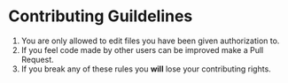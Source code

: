 # Contributing Guildelines

1. You are only allowed to edit files you have been given authorization to.
2. If you feel code made by other users can be improved make a Pull Request.
3. If you break any of these rules you **will** lose your contributing rights.
